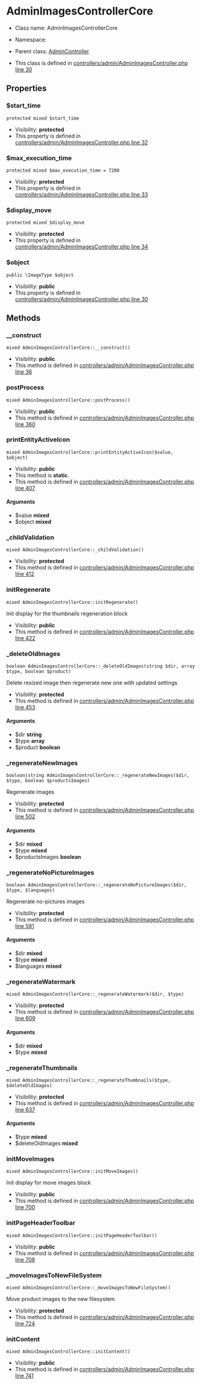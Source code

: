 AdminImagesControllerCore
===============






* Class name: AdminImagesControllerCore
* Namespace: 
* Parent class: [AdminController](AdminControllerCore)

* This class is defined in [controllers/admin/AdminImagesController.php line 30](https://github.com/PrestaShop/PrestaShop/blob/1.6.1.1/controllers/admin/AdminImagesController.php#30)





Properties
----------


### $start_time

    protected mixed $start_time





* Visibility: **protected**
* This property is defined in [controllers/admin/AdminImagesController.php line 32](https://github.com/PrestaShop/PrestaShop/blob/1.6.1.1/controllers/admin/AdminImagesController.php#32)


### $max_execution_time

    protected mixed $max_execution_time = 7200





* Visibility: **protected**
* This property is defined in [controllers/admin/AdminImagesController.php line 33](https://github.com/PrestaShop/PrestaShop/blob/1.6.1.1/controllers/admin/AdminImagesController.php#33)


### $display_move

    protected mixed $display_move





* Visibility: **protected**
* This property is defined in [controllers/admin/AdminImagesController.php line 34](https://github.com/PrestaShop/PrestaShop/blob/1.6.1.1/controllers/admin/AdminImagesController.php#34)


### $object

    public \ImageType $object





* Visibility: **public**
* This property is defined in [controllers/admin/AdminImagesController.php line 30](https://github.com/PrestaShop/PrestaShop/blob/1.6.1.1/controllers/admin/AdminImagesController.php#30)


Methods
-------


### __construct

    mixed AdminImagesControllerCore::__construct()





* Visibility: **public**
* This method is defined in [controllers/admin/AdminImagesController.php line 36](https://github.com/PrestaShop/PrestaShop/blob/1.6.1.1/controllers/admin/AdminImagesController.php#36)




### postProcess

    mixed AdminImagesControllerCore::postProcess()





* Visibility: **public**
* This method is defined in [controllers/admin/AdminImagesController.php line 360](https://github.com/PrestaShop/PrestaShop/blob/1.6.1.1/controllers/admin/AdminImagesController.php#360)




### printEntityActiveIcon

    mixed AdminImagesControllerCore::printEntityActiveIcon($value, $object)





* Visibility: **public**
* This method is **static**.
* This method is defined in [controllers/admin/AdminImagesController.php line 407](https://github.com/PrestaShop/PrestaShop/blob/1.6.1.1/controllers/admin/AdminImagesController.php#407)


#### Arguments
* $value **mixed**
* $object **mixed**



### _childValidation

    mixed AdminImagesControllerCore::_childValidation()





* Visibility: **protected**
* This method is defined in [controllers/admin/AdminImagesController.php line 412](https://github.com/PrestaShop/PrestaShop/blob/1.6.1.1/controllers/admin/AdminImagesController.php#412)




### initRegenerate

    mixed AdminImagesControllerCore::initRegenerate()

Init display for the thumbnails regeneration block



* Visibility: **public**
* This method is defined in [controllers/admin/AdminImagesController.php line 422](https://github.com/PrestaShop/PrestaShop/blob/1.6.1.1/controllers/admin/AdminImagesController.php#422)




### _deleteOldImages

    boolean AdminImagesControllerCore::_deleteOldImages(string $dir, array $type, boolean $product)

Delete resized image then regenerate new one with updated settings



* Visibility: **protected**
* This method is defined in [controllers/admin/AdminImagesController.php line 453](https://github.com/PrestaShop/PrestaShop/blob/1.6.1.1/controllers/admin/AdminImagesController.php#453)


#### Arguments
* $dir **string**
* $type **array**
* $product **boolean**



### _regenerateNewImages

    boolean|string AdminImagesControllerCore::_regenerateNewImages($dir, $type, boolean $productsImages)

Regenerate images



* Visibility: **protected**
* This method is defined in [controllers/admin/AdminImagesController.php line 502](https://github.com/PrestaShop/PrestaShop/blob/1.6.1.1/controllers/admin/AdminImagesController.php#502)


#### Arguments
* $dir **mixed**
* $type **mixed**
* $productsImages **boolean**



### _regenerateNoPictureImages

    boolean AdminImagesControllerCore::_regenerateNoPictureImages($dir, $type, $languages)

Regenerate no-pictures images



* Visibility: **protected**
* This method is defined in [controllers/admin/AdminImagesController.php line 581](https://github.com/PrestaShop/PrestaShop/blob/1.6.1.1/controllers/admin/AdminImagesController.php#581)


#### Arguments
* $dir **mixed**
* $type **mixed**
* $languages **mixed**



### _regenerateWatermark

    mixed AdminImagesControllerCore::_regenerateWatermark($dir, $type)





* Visibility: **protected**
* This method is defined in [controllers/admin/AdminImagesController.php line 609](https://github.com/PrestaShop/PrestaShop/blob/1.6.1.1/controllers/admin/AdminImagesController.php#609)


#### Arguments
* $dir **mixed**
* $type **mixed**



### _regenerateThumbnails

    mixed AdminImagesControllerCore::_regenerateThumbnails($type, $deleteOldImages)





* Visibility: **protected**
* This method is defined in [controllers/admin/AdminImagesController.php line 637](https://github.com/PrestaShop/PrestaShop/blob/1.6.1.1/controllers/admin/AdminImagesController.php#637)


#### Arguments
* $type **mixed**
* $deleteOldImages **mixed**



### initMoveImages

    mixed AdminImagesControllerCore::initMoveImages()

Init display for move images block



* Visibility: **public**
* This method is defined in [controllers/admin/AdminImagesController.php line 700](https://github.com/PrestaShop/PrestaShop/blob/1.6.1.1/controllers/admin/AdminImagesController.php#700)




### initPageHeaderToolbar

    mixed AdminImagesControllerCore::initPageHeaderToolbar()





* Visibility: **public**
* This method is defined in [controllers/admin/AdminImagesController.php line 708](https://github.com/PrestaShop/PrestaShop/blob/1.6.1.1/controllers/admin/AdminImagesController.php#708)




### _moveImagesToNewFileSystem

    mixed AdminImagesControllerCore::_moveImagesToNewFileSystem()

Move product images to the new filesystem



* Visibility: **protected**
* This method is defined in [controllers/admin/AdminImagesController.php line 724](https://github.com/PrestaShop/PrestaShop/blob/1.6.1.1/controllers/admin/AdminImagesController.php#724)




### initContent

    mixed AdminImagesControllerCore::initContent()





* Visibility: **public**
* This method is defined in [controllers/admin/AdminImagesController.php line 741](https://github.com/PrestaShop/PrestaShop/blob/1.6.1.1/controllers/admin/AdminImagesController.php#741)



